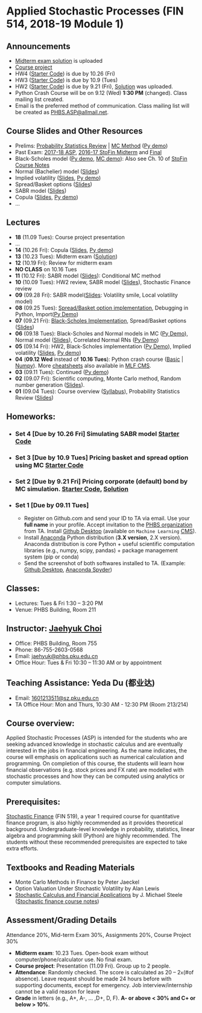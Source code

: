 # Applied Stochastic Processes (FIN 514, 2018-19 Module 1)

## Announcements
* [Midterm exam solution](files/ASP2018_Midterm.pdf) is uploaded
* [Course project](Project.md)
* HW4 ([Starter Code](py/HW4/TestCode_SABR.ipynb)) is due by 10.26 (Fri)
* HW3 ([Starter Code](py/HW3/TestCode_BasketSpread.ipynb)) is due by 10.9 (Tues)
* HW2 ([Starter Code](py/HW2/HW2.ipynb)) is due by 9.21 (Fri), [Solution](py/HW2/HW2_Solution.ipynb) was uploaded.
* Python Crash Course will be on 9.12 (Wed) **1:30 PM** (changed). Class mailing list created.
* Email is the preferred method of communication. Class mailing list will be created as PHBS.ASP@allmail.net.

## Course Slides and Other Resources
* Prelims: [Probability Statistics Review](files/Prob_Stat_Review.pdf) | [MC Method](files/MCmethod.pdf) ([Py demo](py/MC_Demo.ipynb))
* Past Exam: [2017-18 ASP](files/ASP2017_Midterm.pdf), [2016-17 StoFin Midterm](files/SF2016_Midterm.pdf) and [Final](files/SF2016_Final.pdf)
* Black-Scholes model ([Py demo](py/BlackScholes_ImpliedVol.ipynb), [MC demo](py/BlackScholes_MC.ipynb)): Also see Ch. 10 of [StoFin Course Notes](https://github.com/PHBS/2017.M3.StoFin/blob/master/files/SCFA_Notes.pdf)
* Normal (Bachelier) model ([Slides](files/Normal_Model.pdf))
* Implied volatility ([Slides](files/ImpVol.pdf), [Py demo](py/BlackScholes_ImpliedVol.ipynb))
* Spread/Basket options ([Slides](files/SpreadBasketOption.pdf))
* SABR model ([Slides](files/SABRmodel.pdf))
* Copula ([Slides](files/Copula.pdf), [Py demo](py/Demo_Copula.ipynb))
* ...

## Lectures
* __18__ (11.09 Tues): Course project presentation
* ...
* __14__ (10.26 Fri): Copula ([Slides](files/Copula.pdf), [Py demo](py/Demo_Copula.ipynb))
* __13__ (10.23 Tues): Midterm exam ([Solution](files/ASP2018_Midterm.pdf))
* __12__ (10.19 Fri): Review for midterm exam
* __NO CLASS__ on 10.16 Tues
* __11__ (10.12 Fri): SABR model ([Slides](files/SABRmodel.pdf)): Conditional MC method
* __10__ (10.09 Tues): HW2 review, SABR model ([Slides](files/SABRmodel.pdf)), Stochastic Finance review
* __09__ (09.28 Fri): SABR model([Slides](files/SABRmodel.pdf): Volatility smile, Local volatility model)
* __08__ (09.25 Tues): [Spread/Basket option implementation](py/TestCode_BasketSpread.ipynb), Debugging in Python, Import([Py Demo](py/HW4/Demo_Advanced_Import.ipynb))
* __07__ (09.21 Fri): [Black-Scholes Implementation](https://github.com/PHBS-2017-ASP-Classroom/BSMmodel_Base), Spread/Basket options ([Slides](files/SpreadBasketOption.pdf))
* __06__ (09.18 Tues): Black-Scholes and Normal models in MC ([Py Demo](py/BlackScholes_MC.ipynb)), Normal model ([Slides](files/Normal_Model.pdf)), Correlated Normal RNs ([Py Demo](py/CorrelatedNormals_Demo.ipynb))
* __05__ (09.14 Fri): HW2, Black-Scholes implementation ([Py Demo](py/BlackScholes_FunctionVsClass.ipynb)), Implied volatility ([Slides](files/ImpVol.pdf), [Py demo](py/BlackScholes_ImpliedVol.ipynb))
* __04__ (__09.12 Wed__ instead of __10.16 Tues__): Python crash course ([Basic](py/PythonCrashCourse_Derek_Banas.ipynb) | [Numpy](py/PythonCrashCourse_Numpy.ipynb)).  More [cheatsheets](https://ehmatthes.github.io/pcc/cheatsheets/README.html) also available in [MLF CMS](http://cms.phbs.pku.edu.cn/claroline/document/document.php?cidReset=true&cidReq=FN570).
* __03__ (09.11 Tues): Continued ([Py demo](py/MC_Demo.ipynb))
* __02__ (09.07 Fri): Scientific computing, Monte Carlo method, Random number generation ([Slides](files/MCmethod.pdf)). 
* __01__ (09.04 Tues): Course overview ([Syllabus](files/syllabus.pdf)), Probability Statistics Review ([Slides](files/Prob_Stat_Review.pdf))

## Homeworks:
* ### __Set 4__ [Due by 10.26 Fri] Simulating SABR model [Starter Code](py/HW4/TestCode_SABR.ipynb)
* ### __Set 3__ [Due by 10.9 Tues] Pricing basket and spread option using MC [Starter Code](py/HW3/TestCode_BasketSpread.ipynb)
* ### __Set 2__ [Due by 9.21 Fri] Pricing corporate (default) bond by MC simulation. [Starter Code](py/HW2/HW2.ipynb), [Solution](py/HW2/HW2_Solution.ipynb)

* ### __Set 1__ [Due by 09.11 Tues]
  * Register on Github.com and send your ID to TA via email. Use your __full name__ in your profile. Accept invitation to the [PHBS organization](https://github.com/orgs/PHBS/people) from TA. Install [Github Desktop](https://desktop.github.com/) (available on `Machine Learning` [CMS](http://cms.phbs.pku.edu.cn/claroline/course/index.php?cid=FN570)). 
  * Install [Anaconda](https://www.anaconda.com/download/) Python distribution (__3.X version__, 2.X version). Anaconda distribution is core Python + useful scientific computation libraries (e.g., numpy, scipy, pandas) + package management system (pip or conda)
  * Send the screenshot of both softwares installed to TA. (Example: [Github Desktop](files/Choi_Jaehyuk_Github.png), [Anaconda Spyder](files/Choi_Jaehyuk_Python.png))

## Classes: 
* Lectures: Tues & Fri 1:30 – 3:20 PM
* Venue: PHBS Building, Room 211

## Instructor: [Jaehyuk Choi](http://www.jaehyukchoi.net/phbs_en)
* Office: PHBS Building, Room 755
* Phone: 86-755-2603-0568
* Email: jaehyuk@phbs.pku.edu.cn
* Office Hour: Tues & Fri 10:30 – 11:30 AM or by appointment

## Teaching Assistance: Yeda Du (都业达)
* Email: 1601213511@sz.pku.edu.cn
* TA Office Hour: Mon and Thurs, 10:30 AM - 12:30 PM (Room 213/214)

## Course overview: 
Applied Stochastic Processes (ASP) is intended for the students who are
seeking advanced knowledge in stochastic calculus and are eventually interested in the jobs in
financial engineering. As the name indicates, the course will emphasis on applications such as
numerical calculation and programming. On completion of this course, the students will learn
how financial observations (e.g. stock prices and FX rate) are modelled with stochastic
processes and how they can be computed using analytics or computer simulations.

## Prerequisites: 
[Stochastic Finance](https://github.com/PHBS/2017.M3.StoFin) (FIN 519), a year 1 required course for quantitative finance program, is also highly recommended as it provides theoretical background. Undergraduate-level knowledge in probability, statistics, linear algebra and programming skill (Python) are highly recommended. The students without these recommended prerequisites are expected to take extra efforts.

##  Textbooks and Reading Materials
* Monte Carlo Methods in Finance by Peter Jaeckel
* Option Valuation Under Stochastic Volatility by Alan Lewis
* [Stochastic Calculus and Financial Applications](http://www-stat.wharton.upenn.edu/~steele/StochasticCalculus.html) by J. Michael Steele
([Stochastic finance course notes](https://github.com/PHBS/2016.M3.StoFin/blob/master/files/Notes%20Steele.pdf))

## Assessment/Grading Details
Attendance 20%, Mid-term Exam 30%, Assignments 20%, Course Project 30%
* __Midterm exam__: 10.23 Tues. Open-book exam without computer/phone/calculator use. No final exam.
* __Course project__: Presentation (11.09 Fri). Group up to 2 people.
* __Attendance__: Randomly checked. The score is calculated as 20 – 2`x`(#of absence). Leave request should be made 24 hours before with supporting documents, except for emergency. Job interview/internship cannot be a valid reason for leave
* __Grade__ in letters (e.g., A+, A-, ... ,D+, D, F). __A- or above < 30% and C+ or below > 10%__.
